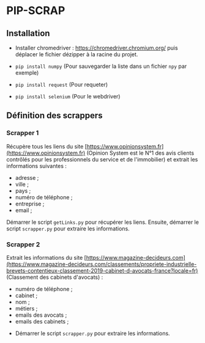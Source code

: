 # PIP-SCRAP

## Installation

- Installer chromedriver : https://chromedriver.chromium.org/ puis déplacer le fichier dézipper à la racine du projet.

- `pip install numpy` (Pour sauvegarder la liste dans un fichier `npy` par exemple)
- `pip install request` (Pour requeter)
- `pip install selenium` (Pour le webdriver)

## Définition des scrappers

### Scrapper 1

Récupère tous les liens du site [https://www.opinionsystem.fr](https://www.opinionsystem.fr) (Opinion System est le N°1 des avis clients contrôlés pour les professionnels du service et de l'immobilier) et extrait les informations suivantes :

* adresse ;
* ville ;
* pays ;
* numéro de téléphone ;
* entreprise ;
* email ;

Démarrer le script `getLinks.py` pour récupérer les liens.
Ensuite, démarrer le script `scrapper.py` pour extraire les informations.

### Scrapper 2

Extrait les informations du site [https://www.magazine-decideurs.com](https://www.magazine-decideurs.com/classements/propriete-industrielle-brevets-contentieux-classement-2019-cabinet-d-avocats-france?locale=fr) (Classement des cabinets d'avocats) :

* numéro de téléphone ;
* cabinet ;
* nom ; 
* métiers ;
* emails des avocats ;
* emails des cabinets ;

- Démarrer le script `scrapper.py` pour extraire les informations.
